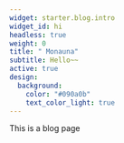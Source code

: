 ```yaml
---
widget: starter.blog.intro
widget_id: hi
headless: true
weight: 0
title: " Monauna"
subtitle: Hello~~
active: true
design:
  background:
    color: "#090a0b"
    text_color_light: true
---
```

This is a blog page